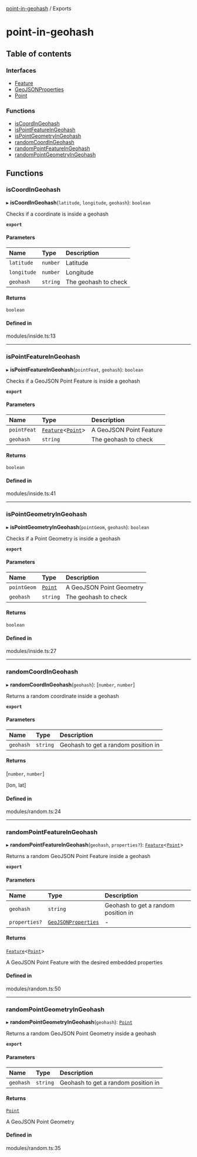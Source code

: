 [point-in-geohash](README.md) / Exports

# point-in-geohash

## Table of contents

### Interfaces

- [Feature](interfaces/Feature.md)
- [GeoJSONProperties](interfaces/GeoJSONProperties.md)
- [Point](interfaces/Point.md)

### Functions

- [isCoordInGeohash](modules.md#iscoordingeohash)
- [isPointFeatureInGeohash](modules.md#ispointfeatureingeohash)
- [isPointGeometryInGeohash](modules.md#ispointgeometryingeohash)
- [randomCoordInGeohash](modules.md#randomcoordingeohash)
- [randomPointFeatureInGeohash](modules.md#randompointfeatureingeohash)
- [randomPointGeometryInGeohash](modules.md#randompointgeometryingeohash)

## Functions

### isCoordInGeohash

▸ **isCoordInGeohash**(`latitude`, `longitude`, `geohash`): `boolean`

Checks if a coordinate is inside a geohash

**`export`**

#### Parameters

| Name | Type | Description |
| :------ | :------ | :------ |
| `latitude` | `number` | Latitude |
| `longitude` | `number` | Longitude |
| `geohash` | `string` | The geohash to check |

#### Returns

`boolean`

#### Defined in

modules/inside.ts:13

___

### isPointFeatureInGeohash

▸ **isPointFeatureInGeohash**(`pointFeat`, `geohash`): `boolean`

Checks if a GeoJSON Point Feature is inside a geohash

**`export`**

#### Parameters

| Name | Type | Description |
| :------ | :------ | :------ |
| `pointFeat` | [`Feature`](interfaces/Feature.md)<[`Point`](interfaces/Point.md)\> | A GeoJSON Point Feature |
| `geohash` | `string` | The geohash to check |

#### Returns

`boolean`

#### Defined in

modules/inside.ts:41

___

### isPointGeometryInGeohash

▸ **isPointGeometryInGeohash**(`pointGeom`, `geohash`): `boolean`

Checks if a Point Geometry is inside a geohash

**`export`**

#### Parameters

| Name | Type | Description |
| :------ | :------ | :------ |
| `pointGeom` | [`Point`](interfaces/Point.md) | A GeoJSON Point Geometry |
| `geohash` | `string` | The geohash to check |

#### Returns

`boolean`

#### Defined in

modules/inside.ts:27

___

### randomCoordInGeohash

▸ **randomCoordInGeohash**(`geohash`): [`number`, `number`]

Returns a random coordinate inside a geohash

**`export`**

#### Parameters

| Name | Type | Description |
| :------ | :------ | :------ |
| `geohash` | `string` | Geohash to get a random position in |

#### Returns

[`number`, `number`]

[lon, lat]

#### Defined in

modules/random.ts:24

___

### randomPointFeatureInGeohash

▸ **randomPointFeatureInGeohash**(`geohash`, `properties?`): [`Feature`](interfaces/Feature.md)<[`Point`](interfaces/Point.md)\>

Returns a random GeoJSON Point Feature inside a geohash

**`export`**

#### Parameters

| Name | Type | Description |
| :------ | :------ | :------ |
| `geohash` | `string` | Geohash to get a random position in |
| `properties?` | [`GeoJSONProperties`](interfaces/GeoJSONProperties.md) | - |

#### Returns

[`Feature`](interfaces/Feature.md)<[`Point`](interfaces/Point.md)\>

A GeoJSON Point Feature with the desired embedded properties

#### Defined in

modules/random.ts:50

___

### randomPointGeometryInGeohash

▸ **randomPointGeometryInGeohash**(`geohash`): [`Point`](interfaces/Point.md)

Returns a random GeoJSON Point Geometry inside a geohash

**`export`**

#### Parameters

| Name | Type | Description |
| :------ | :------ | :------ |
| `geohash` | `string` | Geohash to get a random position in |

#### Returns

[`Point`](interfaces/Point.md)

A GeoJSON Point Geometry

#### Defined in

modules/random.ts:35

